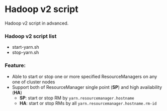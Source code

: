 # Hadoop v2 script

Hadoop v2 script in advanced.

### Hadoop v2 script list

- start-yarn.sh
- stop-yarn.sh

### Feature:

- Able to  start or stop one or more specified ResourceManagers on any one of cluster nodes
- Support both of ResourceManager single point (**SP**) and high availability (**HA**)
  - **SP**: start or stop RM by `yarn.resourcemanager.hostname`
  - **HA**: start or stop RMs by all `yarn.resourcemanager.hostname.rm-id`
